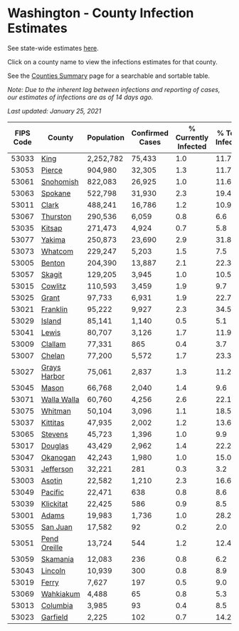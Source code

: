 # Washington - County Infection Estimates

See state-wide estimates [here](/infections/us-wa).

Click on a county name to view the infections estimates for that county.

See the [Counties Summary](/infections/summary-counties) page for a searchable and sortable table.

*Note: Due to the inherent lag between infections and reporting of cases, our estimates of infections are as of 14 days ago.*

*Last updated: January 25, 2021*

|   FIPS Code |                       County |   Population |   Confirmed Cases |   % Currently Infected |   % Total Infected |
|-------------|------------------------------|--------------|-------------------|------------------------|--------------------|
|       53033 |                 [King](king) |    2,252,782 |            75,433 |                    1.0 |               11.7 |
|       53053 |             [Pierce](pierce) |      904,980 |            32,305 |                    1.3 |               11.7 |
|       53061 |       [Snohomish](snohomish) |      822,083 |            26,925 |                    1.0 |               11.6 |
|       53063 |           [Spokane](spokane) |      522,798 |            31,930 |                    2.3 |               19.4 |
|       53011 |               [Clark](clark) |      488,241 |            16,786 |                    1.2 |               10.9 |
|       53067 |         [Thurston](thurston) |      290,536 |             6,059 |                    0.8 |                6.6 |
|       53035 |             [Kitsap](kitsap) |      271,473 |             4,924 |                    0.7 |                5.8 |
|       53077 |             [Yakima](yakima) |      250,873 |            23,690 |                    2.9 |               31.8 |
|       53073 |           [Whatcom](whatcom) |      229,247 |             5,203 |                    1.5 |                7.5 |
|       53005 |             [Benton](benton) |      204,390 |            13,887 |                    2.1 |               22.3 |
|       53057 |             [Skagit](skagit) |      129,205 |             3,945 |                    1.0 |               10.5 |
|       53015 |           [Cowlitz](cowlitz) |      110,593 |             3,459 |                    1.9 |                9.7 |
|       53025 |               [Grant](grant) |       97,733 |             6,931 |                    1.9 |               22.7 |
|       53021 |         [Franklin](franklin) |       95,222 |             9,927 |                    2.3 |               34.5 |
|       53029 |             [Island](island) |       85,141 |             1,140 |                    0.5 |                5.1 |
|       53041 |               [Lewis](lewis) |       80,707 |             3,126 |                    1.7 |               11.9 |
|       53009 |           [Clallam](clallam) |       77,331 |               865 |                    0.4 |                3.7 |
|       53007 |             [Chelan](chelan) |       77,200 |             5,572 |                    1.7 |               23.3 |
|       53027 | [Grays Harbor](grays-harbor) |       75,061 |             2,837 |                    1.3 |               11.2 |
|       53045 |               [Mason](mason) |       66,768 |             2,040 |                    1.4 |                9.6 |
|       53071 |   [Walla Walla](walla-walla) |       60,760 |             4,256 |                    2.6 |               22.1 |
|       53075 |           [Whitman](whitman) |       50,104 |             3,096 |                    1.1 |               18.5 |
|       53037 |         [Kittitas](kittitas) |       47,935 |             2,002 |                    1.2 |               13.6 |
|       53065 |           [Stevens](stevens) |       45,723 |             1,396 |                    1.0 |                9.9 |
|       53017 |           [Douglas](douglas) |       43,429 |             2,962 |                    1.4 |               22.2 |
|       53047 |         [Okanogan](okanogan) |       42,243 |             1,980 |                    1.0 |               15.0 |
|       53031 |       [Jefferson](jefferson) |       32,221 |               281 |                    0.3 |                3.2 |
|       53003 |             [Asotin](asotin) |       22,582 |             1,210 |                    2.3 |               16.6 |
|       53049 |           [Pacific](pacific) |       22,471 |               638 |                    0.8 |                8.6 |
|       53039 |       [Klickitat](klickitat) |       22,425 |               586 |                    0.9 |                8.5 |
|       53001 |               [Adams](adams) |       19,983 |             1,736 |                    1.0 |               28.2 |
|       53055 |         [San Juan](san-juan) |       17,582 |                92 |                    0.2 |                2.0 |
|       53051 | [Pend Oreille](pend-oreille) |       13,724 |               544 |                    1.2 |               12.4 |
|       53059 |         [Skamania](skamania) |       12,083 |               236 |                    0.8 |                6.2 |
|       53043 |           [Lincoln](lincoln) |       10,939 |               300 |                    0.8 |                8.9 |
|       53019 |               [Ferry](ferry) |        7,627 |               197 |                    0.5 |                9.0 |
|       53069 |       [Wahkiakum](wahkiakum) |        4,488 |                65 |                    0.8 |                5.3 |
|       53013 |         [Columbia](columbia) |        3,985 |                93 |                    0.4 |                8.5 |
|       53023 |         [Garfield](garfield) |        2,225 |               102 |                    0.7 |               14.2 |